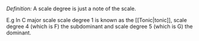 *Definition:* A scale degree is just a note of the scale.

E.g In C major scale scale degree 1 is known as the [[Tonic|tonic]], scale degree 4 (which is F) the subdominant and scale degree 5 (which is G) the dominant. 
